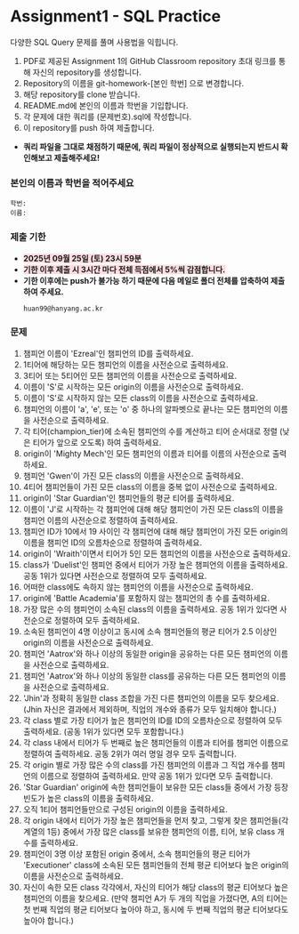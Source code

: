 # Assignment1 - SQL Practice

다양한 SQL Query 문제를 풀며 사용법을 익힙니다.

1. PDF로 제공된 Assignment 1의 GitHub Classroom repository 초대 링크를 통해 자신의 repository를 생성합니다.
2. Repository의 이름을 git-homework-[본인 학번] 으로 변경합니다.
3. 해당 repository를 clone 받습니다.
4. README.md에 본인의 이름과 학번을 기입합니다.
5. 각 문제에 대한 쿼리를 (문제번호).sql에 작성합니다.
6. 이 repository를 push 하여 제출합니다.
  - <b>쿼리 파일을 그대로 채점하기 때문에, 쿼리 파일이 정상적으로 실행되는지 반드시 확인해보고 제출해주세요!</b>

### 본인의 이름과 학번을 적어주세요
```
학번: 
이름: 
```

### 제출 기한
- <b style='background-color: #ffdce0'>2025년 09월 25일 (토) 23시 59분</b>
- <b style='background-color: #ffdce0'>기한 이후 제출 시 3시간 마다 전체 득점에서 5%씩 감점합니다.</b>
- <b>기한 이후에는 push가 불가능 하기 때문에 다음 메일로 폴더 전체를 압축하여 제출하여 주세요.</b>
  ```
  huan99@hanyang.ac.kr
  ```

### 문제
1. 챔피언 이름이 'Ezreal'인 챔피언의 ID를 출력하세요.
2. 1티어에 해당하는 모든 챔피언의 이름을 사전순으로 출력하세요.
3. 3티어 또는 5티어인 모든 챔피언의 이름을 사전순으로 출력하세요.
4. 이름이 'S'로 시작하는 모든 origin의 이름을 사전순으로 출력하세요.
5. 이름이 'S'로 시작하지 않는 모든 class의 이름을 사전순으로 출력하세요.
6. 챔피언의 이름이 'a', 'e', 또는 'o' 중 하나의 알파벳으로 끝나는 모든 챔피언의 이름을 사전순으로 출력하세요.
7. 각 티어(champion_tier)에 소속된 챔피언의 수를 계산하고 티어 순서대로 정렬 (낮은 티어가 앞으로 오도록) 하여 출력하세요.
8. origin이 'Mighty Mech'인 모든 챔피언의 이름과 티어를 이름의 사전순으로 출력하세요.
9. 챔피언 'Gwen'이 가진 모든 class의 이름을 사전순으로 출력하세요.
10. 4티어 챔피언들이 가진 모든 class의 이름을 중복 없이 사전순으로 출력하세요.
11. origin이 'Star Guardian'인 챔피언들의 평균 티어를 출력하세요.
12. 이름이 'J'로 시작하는 각 챔피언에 대해 해당 챔피언이 가진 모든 class의 이름을 챔피언 이름의 사전순으로 정렬하여 출력하세요.
13. 챔피언 ID가 10에서 19 사이인 각 챔피언에 대해 해당 챔피언이 가진 모든 origin의 이름을 챔피언 ID의 오름차순으로 정렬하여 출력하세요.
14. origin이 'Wraith'이면서 티어가 5인 모든 챔피언의 이름을 사전순으로 출력하세요.
15. class가 'Duelist'인 챔피언 중에서 티어가 가장 높은 챔피언의 이름을 출력하세요. 공동 1위가 있다면 사전순으로 정렬하여 모두 출력하세요.
16. 어떠한 class에도 속하지 않는 챔피언의 이름을 사전순으로 출력하세요.
17. origin에 'Battle Academia'를 포함하지 않는 챔피언의 총 수를 출력하세요.
18. 가장 많은 수의 챔피언이 소속된 class의 이름을 출력하세요. 공동 1위가 있다면 사전순으로 정렬하여 모두 출력하세요.
19. 소속된 챔피언이 4명 이상이고 동시에 소속 챔피언들의 평균 티어가 2.5 이상인 origin의 이름을 사전순으로 출력하세요.
20. 챔피언 'Aatrox'와 하나 이상의 동일한 origin을 공유하는 다른 모든 챔피언의 이름을 사전순으로 출력하세요.
21. 챔피언 'Aatrox'와 하나 이상의 동일한 class를 공유하는 다른 모든 챔피언의 이름을 사전순으로 출력하세요.
22. 'Jhin'과 정확히 동일한 class 조합을 가진 다른 챔피언의 이름을 모두 찾으세요. (Jhin 자신은 결과에서 제외하며, 직업의 개수와 종류가 모두 일치해야 합니다.)
23. 각 class 별로 가장 티어가 높은 챔피언의 ID를 ID의 오름차순으로 정렬하여 모두 출력하세요. (공동 1위가 있다면 모두 포함합니다.)
24. 각 class 내에서 티어가 두 번째로 높은 챔피언들의 이름과 티어를 챔피언 이름으로 정렬하여 출력하세요. 공동 2위가 여러 명일 경우 모두 출력합니다.
25. 각 origin 별로 가장 많은 수의 class를 가진 챔피언의 이름과 그 직업 개수를 챔피언의 이름으로 정렬하여 출력하세요. 만약 공동 1위가 있다면 모두 출력합니다.
26. 'Star Guardian' origin에 속한 챔피언들이 보유한 모든 class들 중에서 가장 등장 빈도가 높은 class의 이름을 출력하세요.
27. 오직 1티어 챔피언들만으로 구성된 origin의 이름을 출력하세요.
28. 각 origin 내에서 티어가 가장 높은 챔피언들을 먼저 찾고, 그렇게 찾은 챔피언들(각 계열의 1등) 중에서 가장 많은 class를 보유한 챔피언의 이름, 티어, 보유 class 개수를 출력하세요.
29. 챔피언이 3명 이상 포함된 origin 중에서, 소속 챔피언들의 평균 티어가 'Executioner' class에 소속된 모든 챔피언들의 전체 평균 티어보다 높은 origin의 이름을 사전순으로 출력하세요.
30. 자신이 속한 모든 class 각각에서, 자신의 티어가 해당 class의 평균 티어보다 높은 챔피언의 이름을 찾으세요. (만약 챔피언 A가 두 개의 직업을 가졌다면, A의 티어는 첫 번째 직업의 평균 티어보다 높아야 하고, 동시에 두 번째 직업의 평균 티어보다도 높아야 합니다.)
